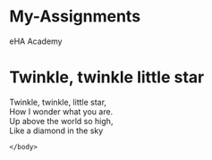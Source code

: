 # My-Assignments
eHA Academy
<!DOCTYPE HTML>
<html>
    <head>
        <title>Challenge: Poem</title>
        <meta charset="utf-8">
    </head>
    <body>
      <p>
      <h1>Twinkle, twinkle little star</h1>
      Twinkle, twinkle, little star,<br>
      How I wonder what you are.<br>
      Up above the world so high,<br>
      Like a diamond in the sky<br></p>
      
    </body>
</html>

  
